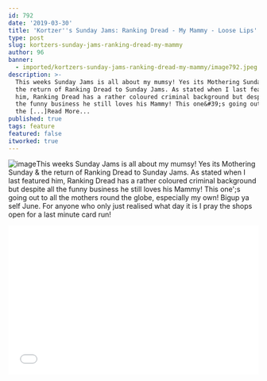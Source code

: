 ```yaml
---
id: 792
date: '2019-03-30'
title: 'Kortzer''s Sunday Jams: Ranking Dread - My Mammy - Loose Lips'
type: post
slug: kortzers-sunday-jams-ranking-dread-my-mammy
author: 96
banner:
  - imported/kortzers-sunday-jams-ranking-dread-my-mammy/image792.jpeg
description: >-
  This weeks Sunday Jams is all about my mumsy! Yes its Mothering Sunday &amp;
  the return of Ranking Dread to Sunday Jams. As stated when I last featured
  him, Ranking Dread has a rather coloured criminal background but despite all
  the funny business he still loves his Mammy! This one&#39;s going out to all
  the [...]Read More...
published: true
tags: feature
featured: false
itworked: true
---
```

![image](../imported/kortzers-sunday-jams-ranking-dread-my-mammy/image792.jpeg)This weeks Sunday Jams is all about my mumsy! Yes its Mothering Sunday & the return of Ranking Dread to Sunday Jams. As stated when I last featured him, Ranking Dread has a rather coloured criminal background but despite all the funny business he still loves his Mammy! This one';s going out to all the mothers round the globe, especially my own! Bigup ya self June. For anyone who only just realised what day it is I pray the shops open for a last minute card run!

<iframe width='100%' height='300' scrolling='no' frameborder='no' allow='autoplay' src='//www.youtube.com/embed/xhPiU7_acRw?wmode=opaque'></iframe>